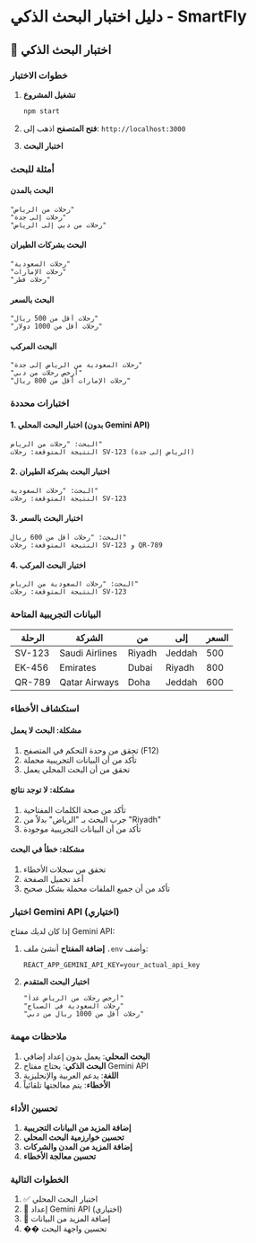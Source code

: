 # دليل اختبار البحث الذكي - SmartFly

## 🧪 اختبار البحث الذكي

### خطوات الاختبار

1. **تشغيل المشروع**
   ```bash
   npm start
   ```

2. **فتح المتصفح**
   اذهب إلى: `http://localhost:3000`

3. **اختبار البحث**

### أمثلة للبحث

#### البحث بالمدن
```
"رحلات من الرياض"
"رحلات إلى جدة"
"رحلات من دبي إلى الرياض"
```

#### البحث بشركات الطيران
```
"رحلات السعودية"
"رحلات الإمارات"
"رحلات قطر"
```

#### البحث بالسعر
```
"رحلات أقل من 500 ريال"
"رحلات أقل من 1000 دولار"
```

#### البحث المركب
```
"رحلات السعودية من الرياض إلى جدة"
"أرخص رحلات من دبي"
"رحلات الإمارات أقل من 800 ريال"
```

### اختبارات محددة

#### 1. اختبار البحث المحلي (بدون Gemini API)
```
البحث: "رحلات من الرياض"
النتيجة المتوقعة: رحلات SV-123 (الرياض إلى جدة)
```

#### 2. اختبار البحث بشركة الطيران
```
البحث: "رحلات السعودية"
النتيجة المتوقعة: رحلات SV-123
```

#### 3. اختبار البحث بالسعر
```
البحث: "رحلات أقل من 600 ريال"
النتيجة المتوقعة: رحلات SV-123 و QR-789
```

#### 4. اختبار البحث المركب
```
البحث: "رحلات السعودية من الرياض"
النتيجة المتوقعة: رحلات SV-123
```

### البيانات التجريبية المتاحة

| الرحلة | الشركة | من | إلى | السعر |
|--------|--------|----|----|-------|
| SV-123 | Saudi Airlines | Riyadh | Jeddah | 500 |
| EK-456 | Emirates | Dubai | Riyadh | 800 |
| QR-789 | Qatar Airways | Doha | Jeddah | 600 |

### استكشاف الأخطاء

#### مشكلة: البحث لا يعمل
1. تحقق من وحدة التحكم في المتصفح (F12)
2. تأكد من أن البيانات التجريبية محملة
3. تحقق من أن البحث المحلي يعمل

#### مشكلة: لا توجد نتائج
1. تأكد من صحة الكلمات المفتاحية
2. جرب البحث بـ "الرياض" بدلاً من "Riyadh"
3. تأكد من أن البيانات التجريبية موجودة

#### مشكلة: خطأ في البحث
1. تحقق من سجلات الأخطاء
2. أعد تحميل الصفحة
3. تأكد من أن جميع الملفات محملة بشكل صحيح

### اختبار Gemini API (اختياري)

إذا كان لديك مفتاح Gemini API:

1. **إضافة المفتاح**
   أنشئ ملف `.env` وأضف:
   ```env
   REACT_APP_GEMINI_API_KEY=your_actual_api_key
   ```

2. **اختبار البحث المتقدم**
   ```
   "أرخص رحلات من الرياض غداً"
   "رحلات السعودية في الصباح"
   "رحلات أقل من 1000 ريال من دبي"
   ```

### ملاحظات مهمة

1. **البحث المحلي**: يعمل بدون إعداد إضافي
2. **البحث الذكي**: يحتاج مفتاح Gemini API
3. **اللغة**: يدعم العربية والإنجليزية
4. **الأخطاء**: يتم معالجتها تلقائياً

### تحسين الأداء

1. **إضافة المزيد من البيانات التجريبية**
2. **تحسين خوارزمية البحث المحلي**
3. **إضافة المزيد من المدن والشركات**
4. **تحسين معالجة الأخطاء**

### الخطوات التالية

1. ✅ اختبار البحث المحلي
2. 🔄 إعداد Gemini API (اختياري)
3. 🔄 إضافة المزيد من البيانات
4. �� تحسين واجهة البحث
